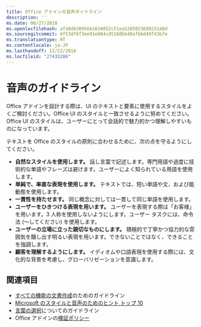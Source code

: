 ```yaml
---
title: Office アドインの音声ガイドライン
description: ''
ms.date: 06/27/2018
ms.openlocfilehash: afd8d63095661634052c51ea528502368023140d
ms.sourcegitcommit: 6f53df6f3ee91e084cd5160bb48afbbd49743b7e
ms.translationtype: HT
ms.contentlocale: ja-JP
ms.lasthandoff: 12/22/2018
ms.locfileid: "27433286"
---
```

# <a name="voice-guidelines"></a>音声のガイドライン

Office アドインを設計する際は、UI のテキストと要素に使用するスタイルをよくご検討ください。Office UI のスタイルと一致させるように努めてください。Office UI のスタイルは、ユーザーにとって会話的で魅力的かつ理解しやすいものになっています。 

テキストを Office のスタイルの原則に合わせるために、次の点を守るようにしてください。

- **自然なスタイルを使用します。** 話し言葉で記述します。専門用語や過度に技術的な単語やフレーズは避けます。ユーザーによく知られている用語を使用します。
- **単純で、率直な表現を使用します。** テキストでは、短い単語や文、および能動態を使用します。 
- **一貫性を持たせます。** 同じ概念に対しては一貫して同じ単語を使用します。
- **ユーザーをひきつける表現を用います。** ユーザーを表現する際は「お客様」を用います。3 人称を使用しないようにします。ユーザー タスクには、命令法 (～してください) を使用します。
- **ユーザーの立場に立った親切なものにします。** 積極的で丁寧かつ協力的な雰囲気を醸し出す明るい表現を用います。できないことではなく、できることを強調します。
- **顧客を理解するようにします。** イディオムや口語表現を使用する際には、文化的な背景を考慮し、グローバリゼーションを意識します。

## <a name="see-also"></a>関連項目

- [すべての機能の文書作成](https://docs.microsoft.com/style-guide/accessibility/writing-all-abilities)のためのガイドライン
- [Microsoft のスタイルと音声のためのヒント トップ 10](https://docs.microsoft.com/style-guide/top-10-tips-style-voice)
- [言葉の選択](https://docs.microsoft.com/style-guide/word-choice/)についてのガイドライン
-  Office アドインの[検証ポリシー](https://docs.microsoft.com/office/dev/store/validation-policies)